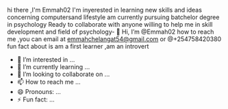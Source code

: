 hi there ,I'm Emmah02
I'm inyerested in learning new skills and ideas concerning computersand lifestyle
am currently pursuing batchelor degree in psychology
Ready to collaborate with anyone willing to help me in skill development and field of psychology- 👋 Hi, I’m @Emmah02
how to reach me ,you can email at emmahchelangat54@gmail.com or @+254758420380
fun fact about is am a first learner ,am an introvert 
- 👀 I’m interested in ...
- 🌱 I’m currently learning ...
- 💞️ I’m looking to collaborate on ...
- 📫 How to reach me ...
- 😄 Pronouns: ...
- ⚡ Fun fact: ...

<!---
Emmah02/Emmah02 is a ✨ special ✨ repository because its `README.md` (this file) appears on your GitHub profile.
You can click the Preview link to take a look at your changes.
--->
